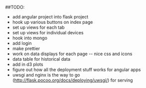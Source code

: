 
##TODO:

* add angular project into flask project
* hook up various buttons on index page
* set up views for each tab
* set up views for individual devices
* hook into mongo
* add login
* make prettier
* work on data displays for each page -- nice css and icons
* data table for historical data
* add in d3 plots
* figure out how all the deployment stuff works for angular apps
* uwsgi and nginx is the way to go (http://flask.pocoo.org/docs/deploying/uwsgi/) for serving

